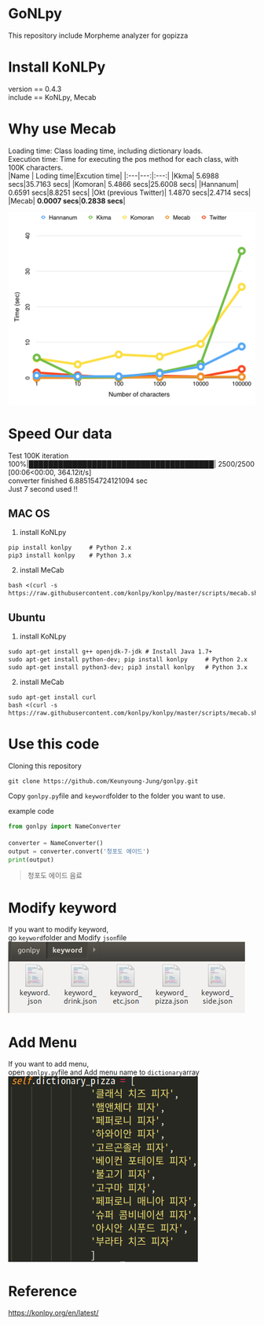 # GoNLpy
This repository include  Morpheme analyzer for gopizza

# Install KoNLPy
version == 0.4.3    
include == KoNLpy, Mecab    

# Why use Mecab
Loading time: Class loading time, including dictionary loads.    
Execution time: Time for executing the pos method for each class, with 100K characters.    
|Name | Loding time|Excution time|
|:---|---:|:---:|
|Kkma| 5.6988 secs|35.7163 secs|
|Komoran| 5.4866 secs|25.6008 secs|
|Hannanum| 0.6591 secs|8.8251 secs|
|Okt (previous Twitter)| 1.4870 secs|2.4714 secs|
|Mecab| **0.0007 secs**|**0.2838 secs**|

![Alt text](readme/time.png)

# Speed Our data
Test 100K iteration     
100%|██████████████████████████████████████| 2500/2500 [00:06<00:00, 364.12it/s]      
converter finished 6.885154724121094 sec     
Just 7 second used !!      

## MAC OS
1. install KoNLpy
```
pip install konlpy     # Python 2.x
pip3 install konlpy    # Python 3.x
```
2. install MeCab
```
bash <(curl -s https://raw.githubusercontent.com/konlpy/konlpy/master/scripts/mecab.sh)
```

## Ubuntu
1. install KoNLpy
```
sudo apt-get install g++ openjdk-7-jdk # Install Java 1.7+
sudo apt-get install python-dev; pip install konlpy     # Python 2.x
sudo apt-get install python3-dev; pip3 install konlpy   # Python 3.x
```
2. install MeCab
```
sudo apt-get install curl
bash <(curl -s https://raw.githubusercontent.com/konlpy/konlpy/master/scripts/mecab.sh)
```

# Use this code
Cloning this repository    
```
git clone https://github.com/Keunyoung-Jung/gonlpy.git
```
Copy `gonlpy.py`file and `keyword`folder to the folder you want to use.

example code
```python
from gonlpy import NameConverter

converter = NameConverter()
output = converter.convert('청포도 에이드')
print(output)
```
> 청포도 에이드 음료

# Modify keyword
If you want to modify keyword,     
go `keyword`folder and Modify `json`file     
![Alt text](readme/keyword.png)

# Add Menu
If you want to add menu,     
open `gonlpy.py`file and Add menu name to `dictionary`array     
![Alt text](readme/dictionary.png)

# Reference
https://konlpy.org/en/latest/
